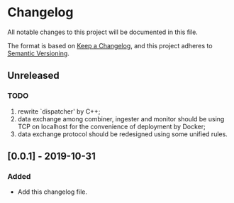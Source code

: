 # Changelog

All notable changes to this project will be documented in this file.

The format is based on [Keep a Changelog](https://keepachangelog.com/en/1.0.0/),
and this project adheres to [Semantic Versioning](https://semver.org/spec/v2.0.0.html).

## Unreleased

### TODO

1. rewrite `dispatcher' by C++;
2. data exchange among combiner, ingester and monitor should be using TCP on localhost for the convenience of deployment by Docker;
3. data exchange protocol should be redesigned using some unified rules.

## [0.0.1] - 2019-10-31

### Added

- Add this changelog file.
